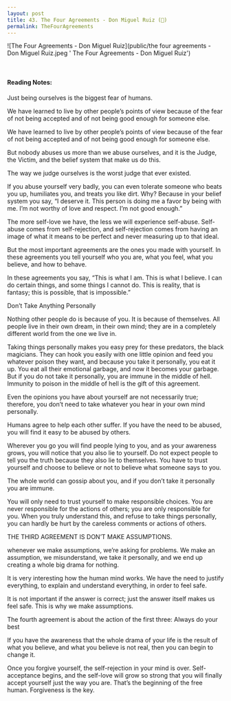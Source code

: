 ```yaml
---
layout: post
title: 43. The Four Agreements - Don Miguel Ruiz (📱)
permalink: TheFourAgreements
---
```


![The Four Agreements - Don Miguel Ruiz](public/the four agreements - Don Miguel Ruiz.jpeg ' The Four Agreements - Don Miguel Ruiz')

<br>

#### Reading Notes:

Just being ourselves is the biggest fear of humans.

We have learned to live by other people’s points of view because of the fear of not being accepted and of not being good enough for someone else.

We have learned to live by other people’s points of view because of the fear of not being accepted and of not being good enough for someone else.

But nobody abuses us more than we abuse ourselves, and it is the Judge, the Victim, and the belief system that make us do this.

The way we judge ourselves is the worst judge that ever existed.

If you abuse yourself very badly, you can even tolerate someone who beats you up, humiliates you, and treats you like dirt. Why? Because in your belief system you say, “I deserve it. This person is doing me a favor by being with me. I’m not worthy of love and respect. I’m not good enough.”

The more self-love we have, the less we will experience self-abuse. Self-abuse comes from self-rejection, and self-rejection comes from having an image of what it means to be perfect and never measuring up to that ideal.

But the most important agreements are the ones you made with yourself. In these agreements you tell yourself who you are, what you feel, what you believe, and how to behave.

In these agreements you say, “This is what I am. This is what I believe. I can do certain things, and some things I cannot do. This is reality, that is fantasy; this is possible, that is impossible.”

Don’t Take Anything Personally

Nothing other people do is because of you. It is because of themselves. All people live in their own dream, in their own mind; they are in a completely different world from the one we live in.

Taking things personally makes you easy prey for these predators, the black magicians. They can hook you easily with one little opinion and feed you whatever poison they want, and because you take it personally, you eat it up.
You eat all their emotional garbage, and now it becomes your garbage. But if you do not take it personally, you are immune in the middle of hell. Immunity to poison in the middle of hell is the gift of this agreement.

Even the opinions you have about yourself are not necessarily true; therefore, you don’t need to take whatever you hear in your own mind personally.

Humans agree to help each other suffer. If you have the need to be abused, you will find it easy to be abused by others.

Wherever you go you will find people lying to you, and as your awareness grows, you will notice that you also lie to yourself. Do not expect people to tell you the truth because they also lie to themselves. You have to trust yourself and choose to believe or not to believe what someone says to you.

The whole world can gossip about you, and if you don’t take it personally you are immune.

You will only need to trust yourself to make responsible choices. You are never responsible for the actions of others; you are only responsible for you. When you truly understand this, and refuse to take things personally, you can hardly be hurt by the careless comments or actions of others.

THE THIRD AGREEMENT IS DON’T MAKE ASSUMPTIONS.

whenever we make assumptions, we’re asking for problems. We make an assumption, we misunderstand, we take it personally, and we end up creating a whole big drama for nothing.

It is very interesting how the human mind works. We have the need to justify everything, to explain and understand everything, in order to feel safe.

It is not important if the answer is correct; just the answer itself makes us feel safe. This is why we make assumptions.

The fourth agreement is about the action of the first three: Always do your best

If you have the awareness that the whole drama of your life is the result of what you believe, and what you believe is not real, then you can begin to change it.

Once you forgive yourself, the self-rejection in your mind is over. Self-acceptance begins, and the self-love will grow so strong that you will finally accept yourself just the way you are. That’s the beginning of the free human. Forgiveness is the key.
